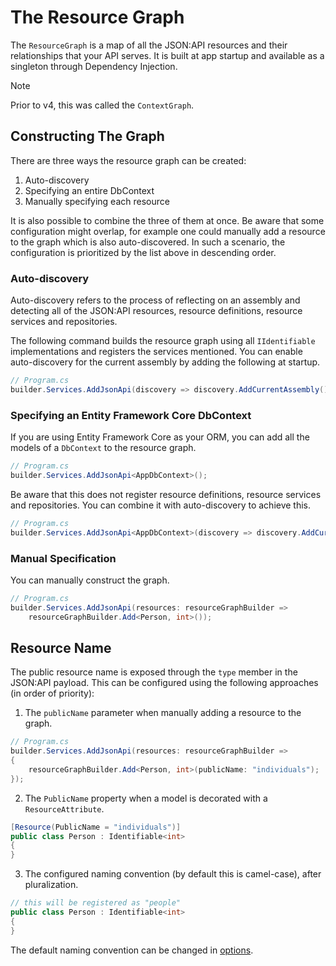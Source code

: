 # The Resource Graph

The `ResourceGraph` is a map of all the JSON:API resources and their relationships that your API serves.
It is built at app startup and available as a singleton through Dependency Injection.

> [!NOTE]
> Prior to v4, this was called the `ContextGraph`.

## Constructing The Graph

There are three ways the resource graph can be created:

1. Auto-discovery
2. Specifying an entire DbContext
3. Manually specifying each resource

It is also possible to combine the three of them at once. Be aware that some configuration might overlap, 
for example one could manually add a resource to the graph which is also auto-discovered. In such a scenario, the configuration
is prioritized by the list above in descending order.

### Auto-discovery

Auto-discovery refers to the process of reflecting on an assembly and
detecting all of the JSON:API resources, resource definitions, resource services and repositories.

The following command builds the resource graph using all `IIdentifiable` implementations and registers the services mentioned.
You can enable auto-discovery for the current assembly by adding the following at startup.

```c#
// Program.cs
builder.Services.AddJsonApi(discovery => discovery.AddCurrentAssembly());
```

### Specifying an Entity Framework Core DbContext

If you are using Entity Framework Core as your ORM, you can add all the models of a `DbContext` to the resource graph.

```c#
// Program.cs
builder.Services.AddJsonApi<AppDbContext>();
```

Be aware that this does not register resource definitions, resource services and repositories. You can combine it with auto-discovery to achieve this.

```c#
// Program.cs
builder.Services.AddJsonApi<AppDbContext>(discovery => discovery.AddCurrentAssembly());
```

### Manual Specification

You can manually construct the graph.

```c#
// Program.cs
builder.Services.AddJsonApi(resources: resourceGraphBuilder =>
    resourceGraphBuilder.Add<Person, int>());
```

## Resource Name

The public resource name is exposed through the `type` member in the JSON:API payload. This can be configured using the following approaches (in order of priority):

1. The `publicName` parameter when manually adding a resource to the graph.
```c#
// Program.cs
builder.Services.AddJsonApi(resources: resourceGraphBuilder =>
{
    resourceGraphBuilder.Add<Person, int>(publicName: "individuals");
});
```

2. The `PublicName` property when a model is decorated with a `ResourceAttribute`.
```c#
[Resource(PublicName = "individuals")]
public class Person : Identifiable<int>
{
}
```

3. The configured naming convention (by default this is camel-case), after pluralization.
```c#
// this will be registered as "people"
public class Person : Identifiable<int>
{
}
```

The default naming convention can be changed in [options](~/usage/options.md#customize-serializer-options).
